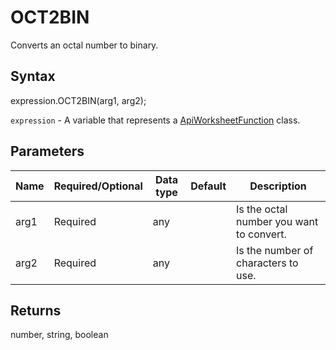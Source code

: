 # OCT2BIN

Converts an octal number to binary.

## Syntax

expression.OCT2BIN(arg1, arg2);

`expression` - A variable that represents a [ApiWorksheetFunction](../ApiWorksheetFunction.md) class.

## Parameters

| **Name** | **Required/Optional** | **Data type** | **Default** | **Description** |
| ------------- | ------------- | ------------- | ------------- | ------------- |
| arg1 | Required | any |  | Is the octal number you want to convert. |
| arg2 | Required | any |  | Is the number of characters to use. |

## Returns

number, string, boolean